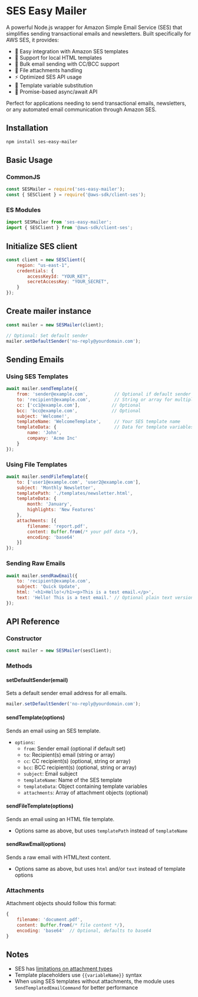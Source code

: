 # SES Easy Mailer

A powerful Node.js wrapper for Amazon Simple Email Service (SES) that simplifies sending transactional emails and newsletters. Built specifically for AWS SES, it provides:

- 📧 Easy integration with Amazon SES templates
- 📁 Support for local HTML templates
- 👥 Bulk email sending with CC/BCC support
- 📎 File attachments handling
- ⚡ Optimized SES API usage
- 🔄 Template variable substitution
- 🚀 Promise-based async/await API

Perfect for applications needing to send transactional emails, newsletters, or any automated email communication through Amazon SES.

## Installation

```bash
npm install ses-easy-mailer
```

## Basic Usage

### CommonJS
```javascript
const SESMailer = require('ses-easy-mailer');
const { SESClient } = require('@aws-sdk/client-ses');
```

### ES Modules
```javascript
import SESMailer from 'ses-easy-mailer';
import { SESClient } from '@aws-sdk/client-ses';
```

## Initialize SES client
```javascript
const client = new SESClient({
    region: "us-east-1",
    credentials: {
        accessKeyId: "YOUR_KEY",
        secretAccessKey: "YOUR_SECRET",
    }
});
```
## Create mailer instance
```javascript
const mailer = new SESMailer(client);

// Optional: Set default sender
mailer.setDefaultSender('no-reply@yourdomain.com');
```
## Sending Emails

### Using SES Templates

```javascript
await mailer.sendTemplate({
    from: 'sender@example.com',          // Optional if default sender is set
    to: 'recipient@example.com',         // String or array for multiple recipients
    cc: ['cc1@example.com'],            // Optional
    bcc: 'bcc@example.com',             // Optional
    subject: 'Welcome!',
    templateName: 'WelcomeTemplate',     // Your SES template name
    templateData: {                      // Data for template variables
        name: 'John',
        company: 'Acme Inc'
    }
});
```

### Using File Templates

```javascript
await mailer.sendFileTemplate({
    to: ['user1@example.com', 'user2@example.com'],
    subject: 'Monthly Newsletter',
    templatePath: './templates/newsletter.html',
    templateData: {
        month: 'January',
        highlights: 'New Features'
    },
    attachments: [{
        filename: 'report.pdf',
        content: Buffer.from(/* your pdf data */),
        encoding: 'base64'
    }]
});
```

### Sending Raw Emails

```javascript
await mailer.sendRawEmail({
    to: 'recipient@example.com',
    subject: 'Quick Update',
    html: '<h1>Hello!</h1><p>This is a test email.</p>',
    text: 'Hello! This is a test email.' // Optional plain text version
});
```

## API Reference

### Constructor
```javascript
const mailer = new SESMailer(sesClient);
```

### Methods

#### setDefaultSender(email)
Sets a default sender email address for all emails.
```javascript
mailer.setDefaultSender('no-reply@yourdomain.com');
```

#### sendTemplate(options)
Sends an email using an SES template.
- `options`:
  - `from`: Sender email (optional if default set)
  - `to`: Recipient(s) email (string or array)
  - `cc`: CC recipient(s) (optional, string or array)
  - `bcc`: BCC recipient(s) (optional, string or array)
  - `subject`: Email subject
  - `templateName`: Name of the SES template
  - `templateData`: Object containing template variables
  - `attachments`: Array of attachment objects (optional)

#### sendFileTemplate(options)
Sends an email using an HTML file template.
- Options same as above, but uses `templatePath` instead of `templateName`

#### sendRawEmail(options)
Sends a raw email with HTML/text content.
- Options same as above, but uses `html` and/or `text` instead of template options

### Attachments
Attachment objects should follow this format:
```javascript
{
    filename: 'document.pdf',
    content: Buffer.from(/* file content */),
    encoding: 'base64'  // Optional, defaults to base64
}
```

## Notes
- SES has [limitations on attachment types](https://docs.aws.amazon.com/ses/latest/dg/mime-types.html)
- Template placeholders use `{{variableName}}` syntax
- When using SES templates without attachments, the module uses `SendTemplatedEmailCommand` for better performance
